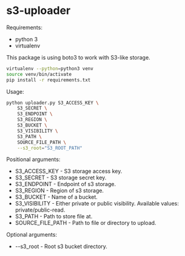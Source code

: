 # s3-uploader

Requirements:

 - python 3
 - virtualenv
 
This package is using boto3 to work with S3-like storage.

```bash
virtualenv --python=python3 venv
source venv/bin/activate
pip install -r requirements.txt
```

Usage:

```bash
python uploader.py S3_ACCESS_KEY \
    S3_SECRET \
    S3_ENDPOINT \
    S3_REGION \
    S3_BUCKET \
    S3_VISIBILITY \
    S3_PATH \
    SOURCE_FILE_PATH \
    --s3_root="S3_ROOT_PATH"
```

Positional arguments:
 - S3_ACCESS_KEY - S3 storage access key.
 - S3_SECRET - S3 storage secret key.
 - S3_ENDPOINT - Endpoint of s3 storage.
 - S3_REGION - Region of s3 storage.
 - S3_BUCKET -  Name of a bucket.
 - S3_VISIBILITY - Either private or public visibility. Available values: private/public-read.
 - S3_PATH - Path to store file at.
 - SOURCE_FILE_PATH - Path to file or directory to upload.
 
Optional arguments:
 - --s3_root - Root s3 bucket directory.
